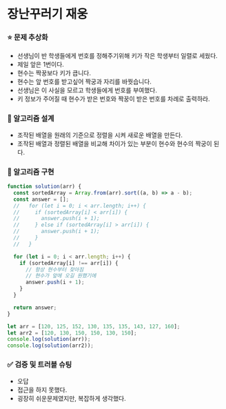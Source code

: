 # 장난꾸러기 재웅

### ⭐ 문제 추상화

- 선생님이 반 학생들에게 번호를 정해주기위해 키가 작은 학생부터 일렬로 세웠다.
- 제일 앞은 1번이다.
- 현수는 짝꿍보다 키가 큽니다.
- 현수는 앞 번호를 받고싶어 짝궁과 자리를 바꿧습니다.
- 선생님은 이 사실을 모르고 학생들에게 번호를 부여했다.
- 키 정보가 주어질 때 현수가 받은 번호와 짝꿍이 받은 번호를 차례로 출력하라.

### 🔧 알고리즘 설계

- 조작된 배열을 원래의 기준으로 정렬을 시켜 새로운 배열을 만든다.
- 조작된 배열과 정렬된 배열을 비교해 차이가 있는 부분이 현수와 현수의 짝궁이 된다.

### 🔨 알고리즘 구현

```js
function solution(arr) {
  const sortedArray = Array.from(arr).sort((a, b) => a - b);
  const answer = [];
  //   for (let i = 0; i < arr.length; i++) {
  //     if (sortedArray[i] < arr[i]) {
  //       answer.push(i + 1);
  //     } else if (sortedArray[i] > arr[i]) {
  //       answer.push(i + 1);
  //     }
  //   }

  for (let i = 0; i < arr.length; i++) {
    if (sortedArray[i] !== arr[i]) {
      // 항상 현수부터 찾아짐
      // 현수가 앞에 오길 원했기에
      answer.push(i + 1);
    }
  }

  return answer;
}

let arr = [120, 125, 152, 130, 135, 135, 143, 127, 160];
let arr2 = [120, 130, 150, 150, 130, 150];
console.log(solution(arr));
console.log(solution(arr2));
```

### ✅ 검증 및 트러블 슈팅

- 오답
- 접근을 하지 못했다.
- 굉장히 쉬운문제였지만, 복잡하게 생각했다.
